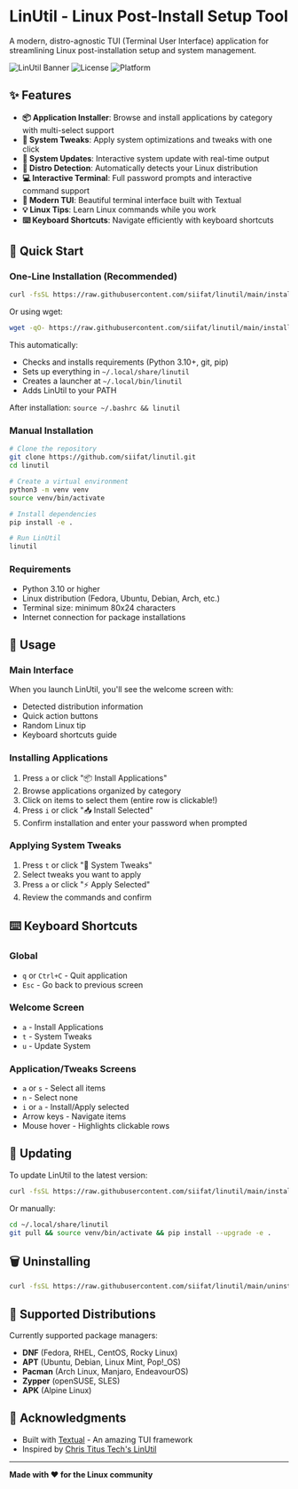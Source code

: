 # LinUtil - Linux Post-Install Setup Tool

A modern, distro-agnostic TUI (Terminal User Interface) application for streamlining Linux post-installation setup and system management.

![LinUtil Banner](https://img.shields.io/badge/Python-3.14-blue)
![License](https://img.shields.io/badge/license-MIT-green)
![Platform](https://img.shields.io/badge/platform-Linux-lightgrey)

## ✨ Features

- **📦 Application Installer**: Browse and install applications by category with multi-select support
- **🔧 System Tweaks**: Apply system optimizations and tweaks with one click
- **🔄 System Updates**: Interactive system update with real-time output
- **🎯 Distro Detection**: Automatically detects your Linux distribution
- **💻 Interactive Terminal**: Full password prompts and interactive command support
- **🎨 Modern TUI**: Beautiful terminal interface built with Textual
- **💡 Linux Tips**: Learn Linux commands while you work
- **⌨️ Keyboard Shortcuts**: Navigate efficiently with keyboard shortcuts

## 🚀 Quick Start

### One-Line Installation (Recommended)

```bash
curl -fsSL https://raw.githubusercontent.com/siifat/linutil/main/install.sh | bash
```

Or using wget:
```bash
wget -qO- https://raw.githubusercontent.com/siifat/linutil/main/install.sh | bash
```

This automatically:
- Checks and installs requirements (Python 3.10+, git, pip)
- Sets up everything in `~/.local/share/linutil`
- Creates a launcher at `~/.local/bin/linutil`
- Adds LinUtil to your PATH

After installation: `source ~/.bashrc && linutil`

### Manual Installation

```bash
# Clone the repository
git clone https://github.com/siifat/linutil.git
cd linutil

# Create a virtual environment
python3 -m venv venv
source venv/bin/activate

# Install dependencies
pip install -e .

# Run LinUtil
linutil
```

### Requirements

- Python 3.10 or higher
- Linux distribution (Fedora, Ubuntu, Debian, Arch, etc.)
- Terminal size: minimum 80x24 characters
- Internet connection for package installations

## 📖 Usage

### Main Interface

When you launch LinUtil, you'll see the welcome screen with:
- Detected distribution information
- Quick action buttons
- Random Linux tip
- Keyboard shortcuts guide

### Installing Applications

1. Press `a` or click "📦 Install Applications"
2. Browse applications organized by category
3. Click on items to select them (entire row is clickable!)
4. Press `i` or click "📥 Install Selected"
5. Confirm installation and enter your password when prompted

### Applying System Tweaks

1. Press `t` or click "🔧 System Tweaks"
2. Select tweaks you want to apply
3. Press `a` or click "⚡ Apply Selected"
4. Review the commands and confirm

## ⌨️ Keyboard Shortcuts

### Global
- `q` or `Ctrl+C` - Quit application
- `Esc` - Go back to previous screen

### Welcome Screen
- `a` - Install Applications
- `t` - System Tweaks
- `u` - Update System

### Application/Tweaks Screens
- `a` or `s` - Select all items
- `n` - Select none
- `i` or `a` - Install/Apply selected
- Arrow keys - Navigate items
- Mouse hover - Highlights clickable rows

## 🔄 Updating

To update LinUtil to the latest version:

```bash
curl -fsSL https://raw.githubusercontent.com/siifat/linutil/main/install.sh | bash
```

Or manually:
```bash
cd ~/.local/share/linutil
git pull && source venv/bin/activate && pip install --upgrade -e .
```

## 🗑️ Uninstalling

```bash
curl -fsSL https://raw.githubusercontent.com/siifat/linutil/main/uninstall.sh | bash
```

## 🎯 Supported Distributions

Currently supported package managers:
- **DNF** (Fedora, RHEL, CentOS, Rocky Linux)
- **APT** (Ubuntu, Debian, Linux Mint, Pop!_OS)
- **Pacman** (Arch Linux, Manjaro, EndeavourOS)
- **Zypper** (openSUSE, SLES)
- **APK** (Alpine Linux)

## 🙏 Acknowledgments

- Built with [Textual](https://github.com/Textualize/textual) - An amazing TUI framework
- Inspired by [Chris Titus Tech's LinUtil](https://github.com/ChrisTitusTech/linutil)

---

**Made with ❤️ for the Linux community**